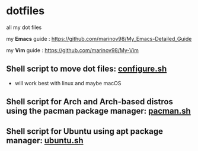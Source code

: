# dotfiles
all my dot files

my **Emacs** guide : https://github.com/marinov98/My_Emacs-Detailed_Guide

my **Vim**  guide : https://github.com/marinov98/My-Vim

## Shell script to move dot files: [configure.sh](https://github.com/marinov98/dotfiles/blob/master/configure.sh)
  - will work best with linux and maybe macOS
## Shell script for Arch and Arch-based distros using the pacman package manager: [pacman.sh](https://github.com/marinov98/dotfiles/blob/master/pacman.sh)
## Shell script for Ubuntu using apt package manager: [ubuntu.sh](https://github.com/marinov98/dotfiles/blob/master/ubuntu.sh)
